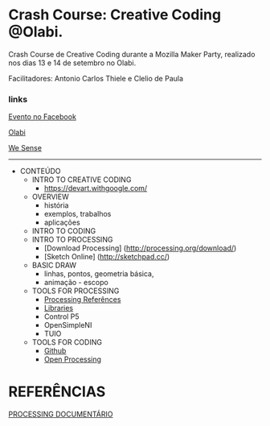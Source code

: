 Crash Course: Creative Coding @Olabi.
==================================

Crash Course de Creative Coding durante a Mozilla Maker Party, realizado nos dias 13 e 14 de setembro no Olabi.

Facilitadores: Antonio Carlos Thiele e Clelio de Paula

### links
[Evento no Facebook](https://www.facebook.com/events/270495073148197)

[Olabi](https://www.facebook.com/olabimakerspace)

[We Sense](http://www.wesense.com.br) 


*** 

* CONTEÚDO
  * INTRO TO CREATIVE CODING
    * https://devart.withgoogle.com/
  * OVERVIEW
    * história 
    * exemplos, trabalhos
    * aplicações
  * INTRO TO CODING
  * INTRO TO PROCESSING
    * [Download Processing] (http://processing.org/download/)
    * [Sketch Online] (http://sketchpad.cc/)
  * BASIC DRAW
    * linhas, pontos, geometria básica, 
    * animação - escopo
  * TOOLS FOR PROCESSING
    * [Processing Referênces](http://processing.org/reference/)
    * [Libraries](http://processing.org/reference/libraries/)
    * Control P5
    * OpenSimpleNI
    * TUIO    
  * TOOLS FOR CODING
    * [Github](www.github.org)
    * [Open Processing](www.openprocessing.org)


# REFERÊNCIAS

[PROCESSING DOCUMENTÁRIO](http://vimeo.com/60735314)
